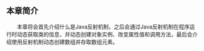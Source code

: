 
## 本章简介
&emsp;&emsp;本章将会首先介绍什么是Java反射机制，之后会通过Java反射机制在程序运行时动态获取类的信息，并动态创建对象实例、改变属性值和调用方法，最后会介绍使用反射机制动态创建数组并存取数组元素。

 

 

 
